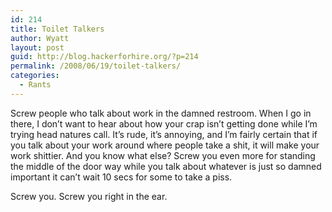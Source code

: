 ```yaml
---
id: 214
title: Toilet Talkers
author: Wyatt
layout: post
guid: http://blog.hackerforhire.org/?p=214
permalink: /2008/06/19/toilet-talkers/
categories:
  - Rants
---
```

Screw people who talk about work in the damned restroom. When I go in there, I don&#8217;t want to hear about how your crap isn&#8217;t getting done while I&#8217;m trying head natures call. It&#8217;s rude, it&#8217;s annoying, and I&#8217;m fairly certain that if you talk about your work around where people take a shit, it will make your work shittier. And you know what else? Screw you even more for standing the middle of the door way while you talk about whatever is just so damned important it can&#8217;t wait 10 secs for some to take a piss.

Screw you. Screw you right in the ear.